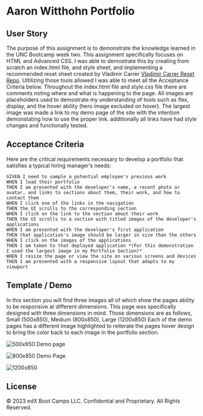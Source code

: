 # Aaron Witthohn Portfolio



## User Story

The purpose of this assignment is to demonstrate the knowledge learned in the UNC Bootcamp week two. This assignment specifically focuses on HTML and Advanced CSS. I was able to demostrate this by creating from scratch an index.html file, and style sheet, and implementing a recommended reset sheet created by Vladimir Carrer [Vladimir Carrer Reset Repo](https://github.com/vladocar/CSS-Mini-Reset). Ultilizing those tools allowed I was able to meet all the Acceptance Criteria below. Throughout the index.html file and style.css file there are comments noting where and what is happening to the page. All images are placeholders used to demostrate my understanding of tools such as flex, display, and the hover ability (hero image excluded on hover). The largest image was made a link to my demo page of the site with the intention demonstating how to use the proper link. additionally all links have had style changes and functionally tested.  


## Acceptance Criteria

Here are the critical requirements necessary to develop a portfolio that satisfies a typical hiring manager’s needs:

```
GIVEN I need to sample a potential employee's previous work
WHEN I load their portfolio
THEN I am presented with the developer's name, a recent photo or avatar, and links to sections about them, their work, and how to contact them
WHEN I click one of the links in the navigation
THEN the UI scrolls to the corresponding section
WHEN I click on the link to the section about their work
THEN the UI scrolls to a section with titled images of the developer's applications
WHEN I am presented with the developer's first application
THEN that application's image should be larger in size than the others
WHEN I click on the images of the applications
THEN I am taken to that deployed application *(For this demonstration I used the largest image in my Portfolio Section)*
WHEN I resize the page or view the site on various screens and devices
THEN I am presented with a responsive layout that adapts to my viewport
```

## Template / Demo

In this section you will find three images all of which show the pages ability to be responsive at different dimensions. This page was specifically designed with three dimensions in mind. Those dimensions are as follows, Small (500x850), Medium (800x850), Large (1200x850) Each of the demo pages has a different image highlighted to reiterate the pages hover design to bring the color back to each image in the portfolio section.


![500x850 Demo page](./Assets/placeholder-images/Portfolio-Demo-(500x850).png)

  

![800x850 Demo Page](./Assets/placeholder-images/Portfolio-Demo-(800x850).png)

  
![1200x850](./Assets/placeholder-images/Portfolio-Demo-(1200x850)%20.png)  

## License

© 2023 edX Boot Camps LLC. Confidential and Proprietary. All Rights Reserved.

